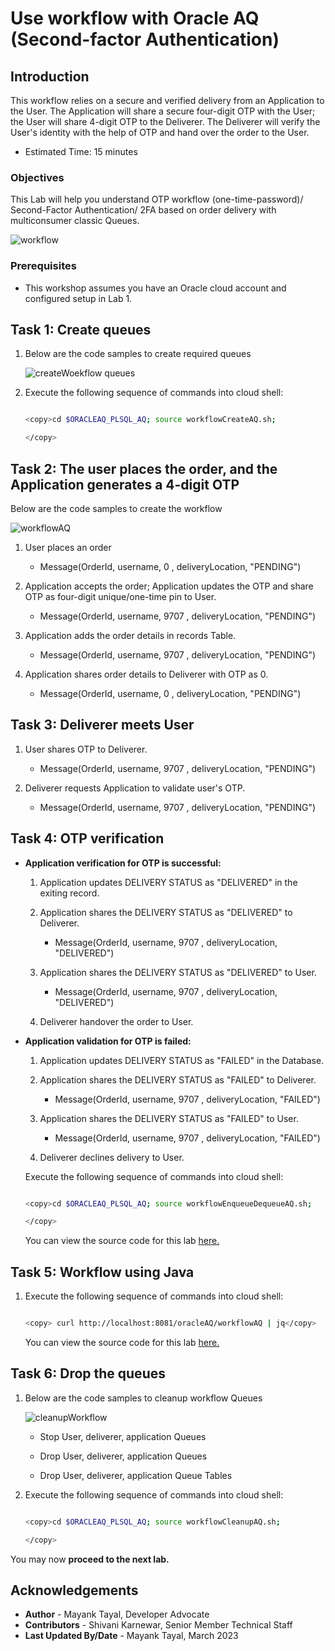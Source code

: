 # Use workflow with Oracle AQ (Second-factor Authentication)

## Introduction

This workflow relies on a secure and verified delivery from an Application to the User. The Application will share a secure four-digit OTP with the User; the User will share 4-digit OTP to the Deliverer. The Deliverer will verify the User's identity with the help of OTP and hand over the order to the User.

- Estimated Time: 15 minutes

### Objectives

This Lab will help you understand OTP workflow (one-time-password)/ Second-Factor Authentication/ 2FA based on order delivery with multiconsumer classic Queues.

![workflow](./images/workflow.png " ")

### Prerequisites

- This workshop assumes you have an Oracle cloud account and configured setup in Lab 1.

## Task 1: Create queues

1. Below are the code samples to create required queues

   ![createWoekflow queues](./images/workflow-create-aq.png " ")

2. Execute the following sequence of commands into cloud shell:

    ```bash

    <copy>cd $ORACLEAQ_PLSQL_AQ; source workflowCreateAQ.sh;

    </copy>

    ```

## Task 2: The user places the order, and the Application generates a 4-digit OTP

Below are the code samples to create the workflow

  ![workflowAQ](./images/workflow-aq.png " ")

  1. User places an order

      - Message(OrderId, username,  0   , deliveryLocation, "PENDING")

  2. Application accepts the order; Application updates the OTP and share OTP as four-digit unique/one-time pin to User.

      - Message(OrderId, username, 9707 , deliveryLocation, "PENDING")

  3. Application adds the order details in records Table.

      - Message(OrderId, username, 9707 , deliveryLocation, "PENDING")

  4. Application shares order details to Deliverer with OTP as 0.

      - Message(OrderId, username,   0  , deliveryLocation, "PENDING")

## Task 3: Deliverer meets User

  1. User shares OTP to Deliverer.

      - Message(OrderId, username, 9707 , deliveryLocation, "PENDING")

  2. Deliverer requests Application to validate user's OTP.

      - Message(OrderId, username, 9707 , deliveryLocation, "PENDING")

## Task 4: OTP verification

- **Application verification for OTP is successful:**

    1. Application updates DELIVERY STATUS as "DELIVERED" in the exiting record.

    2. Application shares the DELIVERY STATUS as "DELIVERED" to Deliverer.

        - Message(OrderId, username, 9707 , deliveryLocation, "DELIVERED")

    3. Application shares the DELIVERY STATUS as "DELIVERED" to User.

        - Message(OrderId, username, 9707 , deliveryLocation, "DELIVERED")

    4. Deliverer handover the order to User.

- **Application validation for OTP is failed:**

    1. Application updates DELIVERY STATUS as "FAILED" in the Database.

    2. Application shares the DELIVERY STATUS as "FAILED" to Deliverer.

        - Message(OrderId, username, 9707 , deliveryLocation, "FAILED")

    3. Application shares the DELIVERY STATUS as "FAILED" to User.

        - Message(OrderId, username, 9707 , deliveryLocation, "FAILED")

    4. Deliverer declines delivery to User.

    Execute the following sequence of commands into cloud shell:

    ```bash

    <copy>cd $ORACLEAQ_PLSQL_AQ; source workflowEnqueueDequeueAQ.sh;

    </copy>

    ```

    You can view the source code for this lab [here.](https://github.com/oracle/microservices-datadriven/tree/main/workshops/oracleAQ)

## Task 5: Workflow using Java

1. Execute the following sequence of commands into cloud shell:

    ```bash

    <copy> curl http://localhost:8081/oracleAQ/workflowAQ | jq</copy>

    ```

    You can view the source code for this lab [here.](https://github.com/oracle/microservices-datadriven/tree/main/workshops/oracleAQ/qJava/src/main/java/com/examples/workflowAQ/WorkflowAQ.java)

## Task 6: Drop the queues

1. Below are the code samples to cleanup workflow Queues

     ![cleanupWorkflow](./images/workflow-cleanup-aq.png " ")

     - Stop User, deliverer, application Queues

     - Drop User, deliverer, application Queues

     - Drop User, deliverer, application Queue Tables  

2. Execute the following sequence of commands into cloud shell:

     ```bash

     <copy>cd $ORACLEAQ_PLSQL_AQ; source workflowCleanupAQ.sh;

     </copy>

     ```

 You may now **proceed to the next lab.**

## Acknowledgements

- **Author** - Mayank Tayal, Developer Advocate
- **Contributors** - Shivani Karnewar, Senior Member Technical Staff
- **Last Updated By/Date** - Mayank Tayal, March 2023
